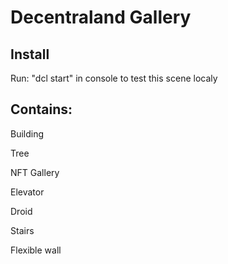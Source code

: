 # Decentraland Gallery

## Install

Run: "dcl start" in console to test this scene localy

## Contains:

Building

Tree

NFT Gallery

Elevator 

Droid

Stairs

Flexible wall
